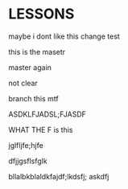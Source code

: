 # LESSONS

maybe i dont like this change
test

this is the masetr

master again

not clear

branch this mtf

ASDKLFJADSL;FJASDF

WHAT THE F is this


jglfljfe;hjfe

dfjjgsflsfglk



bllalbkblaldkfajdf;lkdsfj; askdfj
